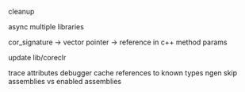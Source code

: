 cleanup

async
multiple libraries

cor_signature -> vector
pointer -> reference in c++ method params



update lib/coreclr

trace attributes
debugger
cache references to known types
ngen
skip assemblies vs enabled assemblies

